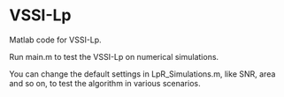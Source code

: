 # VSSI-Lp

Matlab code for VSSI-Lp.

Run main.m to test the VSSI-Lp on numerical simulations.

You can change the default settings in LpR_Simulations.m, like SNR, area and so on, to test the algorithm in various scenarios.
